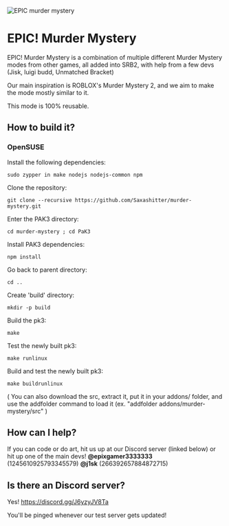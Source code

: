 
<p align="center">
  
  ![EPIC murder mystery](https://github.com/user-attachments/assets/c4b9a689-9a81-4176-87a8-02ab4766004f)
  
</p>


# EPIC! Murder Mystery

EPIC! Murder Mystery is a combination of multiple different Murder Mystery modes from other games, all added into SRB2, with help from a few devs (Jisk, luigi budd, Unmatched Bracket)

Our main inspiration is ROBLOX's Murder Mystery 2, and we aim to make the mode mostly similar to it.

This mode is 100% reusable.

## How to build it?

### OpenSUSE

Install the following dependencies:
```
sudo zypper in make nodejs nodejs-common npm
```

Clone the repository:

```
git clone --recursive https://github.com/Saxashitter/murder-mystery.git
```

Enter the PAK3 directory:

```
cd murder-mystery ; cd PaK3
```

Install PAK3 dependencies:

```
npm install
```

Go back to parent directory:

```
cd ..
```

Create 'build' directory:

```
mkdir -p build
```

Build the pk3:

```
make
```

Test the newly built pk3:

```
make runlinux
```

Build and test the newly built pk3:

```
make buildrunlinux
```

( You can also download the src, extract it, put it in your addons/ folder, and use the addfolder command to load it (ex. "addfolder addons/murder-mystery/src" )

## How can I help?
If you can code or do art, hit us up at our Discord server (linked below) or hit up one of the main devs!
**@epixgamer3333333** (1245610925793345579)
**@j1sk** (266392657884872715)

## Is there an Discord server?
Yes! https://discord.gg/J6yzyJV8Ta

You'll be pinged whenever our test server gets updated!
